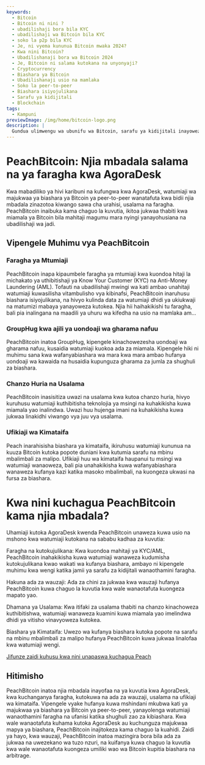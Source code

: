 ```yaml
---
keywords:
  - Bitcoin
  - Bitcoin ni nini ?
  - ubadilishaji bora bila KYC
  - ubadilishaji wa Bitcoin bila KYC
  - soko la p2p bila KYC
  - Je, ni vyema kununua Bitcoin mwaka 2024?
  - Kwa nini Bitcoin?
  - Ubadilishanaji bora wa Bitcoin 2024
  - Je, Bitcoin ni salama kutokana na unyonyaji?
  - Cryptocurrency
  - Biashara ya Bitcoin
  - Ubadilishanaji usio na mamlaka
  - Soko la peer-to-peer
  - Biashara isiyojulikana
  - Sarafu ya kidijitali
  - Blockchain
tags:
  - Kampuni
previewImage: /img/home/bitcoin-logo.png
description: |
  Gundua ulimwengu wa ubunifu wa Bitcoin, sarafu ya kidijitali inayowezesha miamala salama na isiyo na mamlaka kupitia mtandao wa kimataifa. Jifunze kuhusu ubadilishaji bora wa Bitcoin bila KYC, masoko ya biashara ya peer-to-peer na faida za miamala isiyojulikana ya Bitcoin. Gundua kwa nini Bitcoin inabaki kuwa uwekezaji muhimu mwaka 2024 na jinsi inavyohakikisha usalama dhidi ya unyonyaji.
---
```


# PeachBitcoin: Njia mbadala salama na ya faragha kwa AgoraDesk

Kwa mabadiliko ya hivi karibuni na kufungwa kwa AgoraDesk, watumiaji wa majukwaa ya biashara ya Bitcoin ya peer-to-peer wanatafuta kwa bidii njia mbadala zinazotoa kiwango sawa cha urahisi, usalama na faragha. PeachBitcoin inaibuka kama chaguo la kuvutia, ikitoa jukwaa thabiti kwa miamala ya Bitcoin bila mahitaji magumu mara nyingi yanayohusiana na ubadilishaji wa jadi.

## Vipengele Muhimu vya PeachBitcoin

### Faragha ya Mtumiaji

PeachBitcoin inapa kipaumbele faragha ya mtumiaji kwa kuondoa hitaji la michakato ya uthibitishaji ya Know Your Customer (KYC) na Anti-Money Laundering (AML). Tofauti na ubadilishaji mwingi wa kati ambao unahitaji watumiaji kuwasilisha vitambulisho vya kibinafsi, PeachBitcoin inaruhusu biashara isiyojulikana, na hivyo kulinda data za watumiaji dhidi ya ukiukwaji na matumizi mabaya yanayoweza kutokea. Njia hii haihakikishi tu faragha, bali pia inalingana na maadili ya uhuru wa kifedha na usio na mamlaka am...
### GroupHug kwa ajili ya uondoaji wa gharama nafuu

PeachBitcoin inatoa GroupHug, kipengele kinachowezesha uondoaji wa gharama nafuu, kusaidia watumiaji kuokoa ada za miamala. Kipengele hiki ni muhimu sana kwa wafanyabiashara wa mara kwa mara ambao hufanya uondoaji wa kawaida na husaidia kupunguza gharama za jumla za shughuli za biashara.

### Chanzo Huria na Usalama

PeachBitcoin inasisitiza uwazi na usalama kwa kutoa chanzo huria, hivyo kuruhusu watumiaji kuthibitisha teknolojia ya msingi na kuhakikisha kuwa miamala yao inalindwa. Uwazi huu hujenga imani na kuhakikisha kuwa jukwaa linakidhi viwango vya juu vya usalama.

### Ufikiaji wa Kimataifa

Peach inarahisisha biashara ya kimataifa, ikiruhusu watumiaji kununua na kuuza Bitcoin kutoka popote duniani kwa kutumia sarafu na mbinu mbalimbali za malipo. Ufikiaji huu wa kimataifa haupanui tu msingi wa watumiaji wanaoweza, bali pia unahakikisha kuwa wafanyabiashara wanaweza kufanya kazi katika masoko mbalimbali, na kuongeza ukwasi na fursa za biashara.

# Kwa nini kuchagua PeachBitcoin kama njia mbadala?

Uhamiaji kutoka AgoraDesk kwenda PeachBitcoin unaweza kuwa usio na mshono kwa watumiaji kutokana na sababu kadhaa za kuvutia:

Faragha na kutokujulikana: Kwa kuondoa mahitaji ya KYC/AML, PeachBitcoin inahakikisha kuwa watumiaji wanaweza kudumisha kutokujulikana kwao wakati wa kufanya biashara, ambayo ni kipengele muhimu kwa wengi katika jamii ya sarafu za kidijitali wanaothamini faragha.

Hakuna ada za wauzaji: Ada za chini za jukwaa kwa wauzaji hufanya PeachBitcoin kuwa chaguo la kuvutia kwa wale wanaotafuta kuongeza mapato yao.

Dhamana ya Usalama: Kwa itifaki za usalama thabiti na chanzo kinachoweza kuthibitishwa, watumiaji wanaweza kuamini kuwa miamala yao imelindwa dhidi ya vitisho vinavyoweza kutokea.

Biashara ya Kimataifa: Uwezo wa kufanya biashara kutoka popote na sarafu na mbinu mbalimbali za malipo hufanya PeachBitcoin kuwa jukwaa linalofaa kwa watumiaji wengi.

[Jifunze zaidi kuhusu kwa nini unapaswa kuchagua Peach](https://peachbitcoin.com/blog/Why-Choose-Peach/)

## Hitimisho

PeachBitcoin inatoa njia mbadala inayofaa na ya kuvutia kwa AgoraDesk, kwa kuchanganya faragha, kutokuwa na ada za wauzaji, usalama na ufikiaji wa kimataifa. Vipengele vyake hufanya kuwa mshindani mkubwa kati ya majukwaa ya biashara ya Bitcoin ya peer-to-peer, yanayolenga watumiaji wanaothamini faragha na ufanisi katika shughuli zao za kibiashara. Kwa wale wanaotafuta kuhama kutoka AgoraDesk au kuchunguza majukwaa mapya ya biashara, PeachBitcoin inajitokeza kama chaguo la kuahidi.
Zaidi ya hayo, kwa wauzaji, PeachBitcoin inatoa mazingira bora bila ada za jukwaa na uwezekano wa tuzo nzuri, na kuifanya kuwa chaguo la kuvutia kwa wale wanaotafuta kuongeza umiliki wao wa Bitcoin kupitia biashara na arbitrage.
